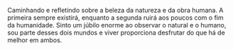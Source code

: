 Caminhando e refletindo sobre a beleza da natureza e da obra humana. A primeira sempre existirá, enquanto a segunda ruirá aos poucos com o fim da humanidade. Sinto um júbilo enorme ao observar o natural e o humano, sou parte desses dois mundos e viver proporciona desfrutar do que há de melhor em ambos.

